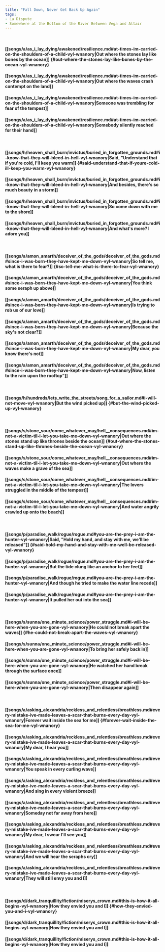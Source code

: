 ```yaml
---
title: "Fall Down, Never Get Back Up Again"
tags:
- La Dispute
- Somewhere at the Bottom of the River Between Vega and Altair
---
```

&nbsp;
#### [[songs/a/as_i_lay_dying/awakened/resilience.md#at-times-im-carried-on-the-shoulders-of-a-child-vyl-wnanory|Out where the stones lay like bones by the ocean]] {#out-where-the-stones-lay-like-bones-by-the-ocean-vyl-wnanory}
#### [[songs/a/as_i_lay_dying/awakened/resilience.md#at-times-im-carried-on-the-shoulders-of-a-child-vyl-wnanory|Out where the waves crash contempt on the land]]
#### [[songs/a/as_i_lay_dying/awakened/resilience.md#at-times-im-carried-on-the-shoulders-of-a-child-vyl-wnanory|Someone was trembling for fear of the tempest]]
#### [[songs/a/as_i_lay_dying/awakened/resilience.md#at-times-im-carried-on-the-shoulders-of-a-child-vyl-wnanory|Somebody silently reached for their hand]]
&nbsp;
#### [[songs/h/heaven_shall_burn/invictus/buried_in_forgotten_grounds.md#i-know-that-they-will-bleed-in-hell-vyl-wnanory|Said, "Understand that if you're cold, I'll keep you warm]] {#said-understand-that-if-youre-cold-ill-keep-you-warm-vyl-wnanory}
#### [[songs/h/heaven_shall_burn/invictus/buried_in_forgotten_grounds.md#i-know-that-they-will-bleed-in-hell-vyl-wnanory|And besides, there's so much beauty in a storm]]
#### [[songs/h/heaven_shall_burn/invictus/buried_in_forgotten_grounds.md#i-know-that-they-will-bleed-in-hell-vyl-wnanory|So come down with me to the shore]]
#### [[songs/h/heaven_shall_burn/invictus/buried_in_forgotten_grounds.md#i-know-that-they-will-bleed-in-hell-vyl-wnanory|And what's more? I adore you]]
&nbsp;
#### [[songs/a/amon_amarth/deceiver_of_the_gods/deceiver_of_the_gods.md#since-i-was-born-they-have-kept-me-down-vyl-wnanory|So tell me, what is there to fear?]] {#so-tell-me-what-is-there-to-fear-vyl-wnanory}
#### [[songs/a/amon_amarth/deceiver_of_the_gods/deceiver_of_the_gods.md#since-i-was-born-they-have-kept-me-down-vyl-wnanory|You think some seraph up above]]
#### [[songs/a/amon_amarth/deceiver_of_the_gods/deceiver_of_the_gods.md#since-i-was-born-they-have-kept-me-down-vyl-wnanory|Is trying to rob us of our love]]
#### [[songs/a/amon_amarth/deceiver_of_the_gods/deceiver_of_the_gods.md#since-i-was-born-they-have-kept-me-down-vyl-wnanory|Because the sky's not clear?]]
#### [[songs/a/amon_amarth/deceiver_of_the_gods/deceiver_of_the_gods.md#since-i-was-born-they-have-kept-me-down-vyl-wnanory|My dear, you know there's not]]
#### [[songs/a/amon_amarth/deceiver_of_the_gods/deceiver_of_the_gods.md#since-i-was-born-they-have-kept-me-down-vyl-wnanory|Now, listen to the rain upon the rooftop"]]
&nbsp;
#### [[songs/h/hundreds/lets_write_the_streets/song_for_a_sailor.md#i-will-not-move-vyl-wnanory|But the wind picked up]] {#but-the-wind-picked-up-vyl-wnanory}
&nbsp;
#### [[songs/s/stone_sour/come_whatever_may/hell__consequences.md#im-not-a-victim-til-i-let-you-take-me-down-vyl-wnanory|Out where the stones stand up like thrones beside the ocean]] {#out-where-the-stones-stand-up-like-thrones-beside-the-ocean-vyl-wnanory}
#### [[songs/s/stone_sour/come_whatever_may/hell__consequences.md#im-not-a-victim-til-i-let-you-take-me-down-vyl-wnanory|Out where the waves make a grave of the sea]]
#### [[songs/s/stone_sour/come_whatever_may/hell__consequences.md#im-not-a-victim-til-i-let-you-take-me-down-vyl-wnanory|The lovers struggled in the middle of the tempest]]
#### [[songs/s/stone_sour/come_whatever_may/hell__consequences.md#im-not-a-victim-til-i-let-you-take-me-down-vyl-wnanory|And water angrily crawled up onto the beach]]
&nbsp;
#### [[songs/p/paradise_walk/rogue/rogue.md#you-are-the-prey-i-am-the-hunter-vyl-wnanory|Said, "Hold my hand, and stay with me, we'll be released"]] {#said-hold-my-hand-and-stay-with-me-well-be-released-vyl-wnanory}
#### [[songs/p/paradise_walk/rogue/rogue.md#you-are-the-prey-i-am-the-hunter-vyl-wnanory|But the tide clung like an anchor to her feet]]
#### [[songs/p/paradise_walk/rogue/rogue.md#you-are-the-prey-i-am-the-hunter-vyl-wnanory|And though he tried to make the water line recede]]
#### [[songs/p/paradise_walk/rogue/rogue.md#you-are-the-prey-i-am-the-hunter-vyl-wnanory|It pulled her out into the sea]]
&nbsp;
#### [[songs/s/sunna/one_minute_science/power_struggle.md#i-will-be-here-when-you-are-gone-vyl-wnanory|He could not break apart the waves]] {#he-could-not-break-apart-the-waves-vyl-wnanory}
#### [[songs/s/sunna/one_minute_science/power_struggle.md#i-will-be-here-when-you-are-gone-vyl-wnanory|To bring her safely back in]]
#### [[songs/s/sunna/one_minute_science/power_struggle.md#i-will-be-here-when-you-are-gone-vyl-wnanory|He watched her hand break through the surface once]]
#### [[songs/s/sunna/one_minute_science/power_struggle.md#i-will-be-here-when-you-are-gone-vyl-wnanory|Then disappear again]]
&nbsp;
#### [[songs/a/asking_alexandria/reckless_and_relentless/breathless.md#every-mistake-ive-made-leaves-a-scar-that-burns-every-day-vyl-wnanory|Forever wait inside the sea for me]] {#forever-wait-inside-the-sea-for-me-vyl-wnanory}
#### [[songs/a/asking_alexandria/reckless_and_relentless/breathless.md#every-mistake-ive-made-leaves-a-scar-that-burns-every-day-vyl-wnanory|My dear, I hear you]]
#### [[songs/a/asking_alexandria/reckless_and_relentless/breathless.md#every-mistake-ive-made-leaves-a-scar-that-burns-every-day-vyl-wnanory|You speak in every curling wave]]
#### [[songs/a/asking_alexandria/reckless_and_relentless/breathless.md#every-mistake-ive-made-leaves-a-scar-that-burns-every-day-vyl-wnanory|And sing in every violent breeze]]
#### [[songs/a/asking_alexandria/reckless_and_relentless/breathless.md#every-mistake-ive-made-leaves-a-scar-that-burns-every-day-vyl-wnanory|Someday not far away from here]]
#### [[songs/a/asking_alexandria/reckless_and_relentless/breathless.md#every-mistake-ive-made-leaves-a-scar-that-burns-every-day-vyl-wnanory|My dear, I swear I'll see you]]
#### [[songs/a/asking_alexandria/reckless_and_relentless/breathless.md#every-mistake-ive-made-leaves-a-scar-that-burns-every-day-vyl-wnanory|And we will hear the seraphs cry]]
#### [[songs/a/asking_alexandria/reckless_and_relentless/breathless.md#every-mistake-ive-made-leaves-a-scar-that-burns-every-day-vyl-wnanory|They will still envy you and I]]
&nbsp;
#### [[songs/d/dark_tranquillity/fiction/miserys_crown.md#this-is-how-it-all-begins-vyl-wnanory|How they envied you and I]] {#how-they-envied-you-and-i-vyl-wnanory}
#### [[songs/d/dark_tranquillity/fiction/miserys_crown.md#this-is-how-it-all-begins-vyl-wnanory|How they envied you and I]]
#### [[songs/d/dark_tranquillity/fiction/miserys_crown.md#this-is-how-it-all-begins-vyl-wnanory|How they envied you and I]]
